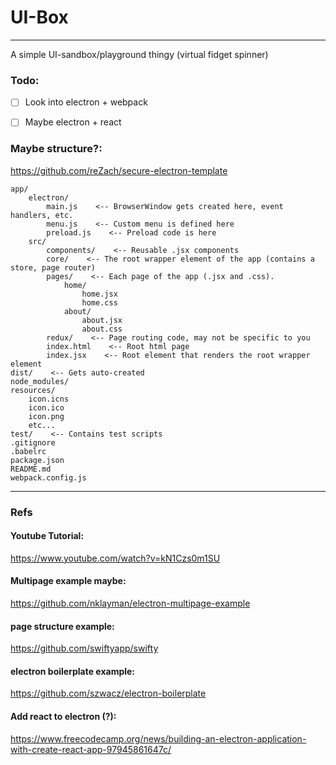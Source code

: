 # UI-Box
___

A simple UI-sandbox/playground thingy (virtual fidget spinner)


### Todo:
- [ ] Look into electron + webpack
- [ ] Maybe electron + react


### Maybe structure?:
https://github.com/reZach/secure-electron-template

    app/
        electron/
            main.js    <-- BrowserWindow gets created here, event handlers, etc.
            menu.js    <-- Custom menu is defined here
            preload.js    <-- Preload code is here
        src/
            components/    <-- Reusable .jsx components
            core/    <-- The root wrapper element of the app (contains a store, page router)
            pages/    <-- Each page of the app (.jsx and .css).
                home/
                    home.jsx
                    home.css
                about/
                    about.jsx
                    about.css
            redux/    <-- Page routing code, may not be specific to you
            index.html    <-- Root html page
            index.jsx    <-- Root element that renders the root wrapper element
    dist/    <-- Gets auto-created
    node_modules/
    resources/
        icon.icns
        icon.ico
        icon.png
        etc...
    test/    <-- Contains test scripts
    .gitignore
    .babelrc
    package.json
    README.md
    webpack.config.js


___
### Refs

#### Youtube Tutorial:
https://www.youtube.com/watch?v=kN1Czs0m1SU

#### Multipage example maybe:
https://github.com/nklayman/electron-multipage-example

#### page structure example:
https://github.com/swiftyapp/swifty

#### electron boilerplate example:
https://github.com/szwacz/electron-boilerplate

#### Add react to electron (?):
https://www.freecodecamp.org/news/building-an-electron-application-with-create-react-app-97945861647c/